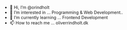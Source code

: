 - 👋 Hi, I’m @orindholt
- 👀 I’m interested in ... Programming & Web Development..
- 🌱 I’m currently learning ... Frontend Development
- 📫 How to reach me ... oliverrindholt.dk
